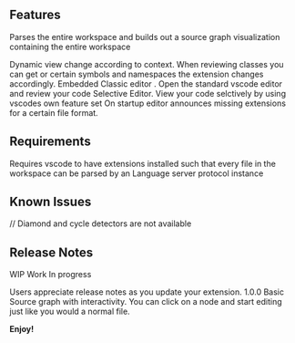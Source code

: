 ## Features

Parses the entire workspace and builds out a source graph visualization containing the entire workspace

Dynamic view change according to context. When reviewing classes you can get or certain symbols and namespaces the extension changes accordingly.
Embedded Classic editor . Open the standard vscode editor and review your code
Selective Editor. View your code selctively by using vscodes own feature set
On startup editor announces missing extensions for a certain file format. 



## Requirements

Requires vscode to have extensions installed such that every file in the workspace can be parsed by an Language server protocol instance

## Known Issues

// Diamond and cycle detectors are not available

## Release Notes
WIP 
Work In progress

Users appreciate release notes as you update your extension.
1.0.0 Basic Source graph with interactivity. You can click on a node and start editing just like you would a normal file. 

**Enjoy!**
